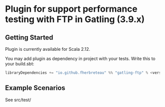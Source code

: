 # Plugin for support performance testing with FTP in Gatling (3.9.x)

## Getting Started

Plugin is currently available for Scala 2.12.

You may add plugin as dependency in project with your tests. Write this to your build.sbt:

``` scala
libraryDependencies += "io.github.fherbreteau" %% "gatling-ftp" % <version> % Test
``` 

## Example Scenarios

See src/test/
